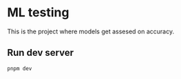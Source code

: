 # ML testing
This is the project where models get assesed on accuracy.

## Run dev server
```sh
pnpm dev
```